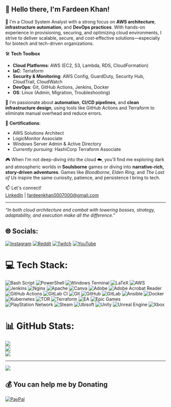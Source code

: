 ## 👋 Hello there, I'm Fardeen Khan!

🚀 I'm a Cloud System Analyst with a strong focus on **AWS architecture**, **infrastructure automation**, and **DevOps practices**. With hands-on experience in provisioning, securing, and optimizing cloud environments, I strive to deliver scalable, secure, and cost-effective solutions—especially for biotech and tech-driven organizations.

🛠️ **Tech Toolbox**  
- **Cloud Platforms**: AWS (EC2, S3, Lambda, RDS, CloudFormation)  
- **IaC**: Terraform  
- **Security & Monitoring**: AWS Config, GuardDuty, Security Hub, CloudTrail, CloudWatch  
- **DevOps**: Git, GitHub Actions, Jenkins, Docker  
- **OS**: Linux (Admin, Migration, Troubleshooting)

🔁 I'm passionate about **automation**, **CI/CD pipelines**, and **clean infrastructure design**, using tools like GitHub Actions and Terraform to eliminate manual overhead and reduce errors.

🧠 **Certifications**:  
- AWS Solutions Architect  
- LogicMonitor Associate  
- Windows Server Admin & Active Directory  
- *Currently pursuing:* HashiCorp Terraform Associate  

🎮 When I'm not deep-diving into the cloud ☁️, you'll find me exploring dark and atmospheric worlds in **Soulsborne** games or diving into **narrative-rich, story-driven adventures**. Games like *Bloodborne*, *Elden Ring*, and *The Last of Us* inspire the same curiosity, patience, and persistence I bring to tech.

📫 Let's connect!  
[LinkedIn](https://www.linkedin.com/in/fardeen-khan-638a72294) | fardeenkhan0007000@gmail.com

---
*“In both cloud architecture and combat with towering bosses, strategy, adaptability, and execution make all the difference.”*



## 🌐 Socials:
[![Instagram](https://img.shields.io/badge/Instagram-%23E4405F.svg?logo=Instagram&logoColor=white)](https://instagram.com/the.last.jedi.knight) [![Reddit](https://img.shields.io/badge/Reddit-%23FF4500.svg?logo=Reddit&logoColor=white)](https://reddit.com/user/u/ChadJotaro) [![Twitch](https://img.shields.io/badge/Twitch-%239146FF.svg?logo=Twitch&logoColor=white)](https://twitch.tv/SoulOfTheRingedOne) [![YouTube](https://img.shields.io/badge/YouTube-%23FF0000.svg?logo=YouTube&logoColor=white)](https://youtube.com/@UCpqjsNjICeh0iCcuCBqOOww) 

# 💻 Tech Stack:
![Bash Script](https://img.shields.io/badge/bash_script-%23121011.svg?style=for-the-badge&logo=gnu-bash&logoColor=white) ![PowerShell](https://img.shields.io/badge/PowerShell-%235391FE.svg?style=for-the-badge&logo=powershell&logoColor=white) ![Windows Terminal](https://img.shields.io/badge/Windows%20Terminal-%234D4D4D.svg?style=for-the-badge&logo=windows-terminal&logoColor=white) ![LaTeX](https://img.shields.io/badge/latex-%23008080.svg?style=for-the-badge&logo=latex&logoColor=white) ![AWS](https://img.shields.io/badge/AWS-%23FF9900.svg?style=for-the-badge&logo=amazon-aws&logoColor=white) ![Jenkins](https://img.shields.io/badge/jenkins-%232C5263.svg?style=for-the-badge&logo=jenkins&logoColor=white) ![Nginx](https://img.shields.io/badge/nginx-%23009639.svg?style=for-the-badge&logo=nginx&logoColor=white) ![Apache](https://img.shields.io/badge/apache-%23D42029.svg?style=for-the-badge&logo=apache&logoColor=white) ![Canva](https://img.shields.io/badge/Canva-%2300C4CC.svg?style=for-the-badge&logo=Canva&logoColor=white) ![Adobe](https://img.shields.io/badge/adobe-%23FF0000.svg?style=for-the-badge&logo=adobe&logoColor=white) ![Adobe Acrobat Reader](https://img.shields.io/badge/Adobe%20Acrobat%20Reader-EC1C24.svg?style=for-the-badge&logo=Adobe%20Acrobat%20Reader&logoColor=white) ![GitHub Actions](https://img.shields.io/badge/github%20actions-%232671E5.svg?style=for-the-badge&logo=githubactions&logoColor=white) ![GitLab CI](https://img.shields.io/badge/gitlab%20CI-%23181717.svg?style=for-the-badge&logo=gitlab&logoColor=white) ![Git](https://img.shields.io/badge/git-%23F05033.svg?style=for-the-badge&logo=git&logoColor=white) ![GitHub](https://img.shields.io/badge/github-%23121011.svg?style=for-the-badge&logo=github&logoColor=white) ![GitLab](https://img.shields.io/badge/gitlab-%23181717.svg?style=for-the-badge&logo=gitlab&logoColor=white) ![Ansible](https://img.shields.io/badge/ansible-%231A1918.svg?style=for-the-badge&logo=ansible&logoColor=white) ![Docker](https://img.shields.io/badge/docker-%230db7ed.svg?style=for-the-badge&logo=docker&logoColor=white) ![Kubernetes](https://img.shields.io/badge/kubernetes-%23326ce5.svg?style=for-the-badge&logo=kubernetes&logoColor=white) ![TOR](https://img.shields.io/badge/tor-%237E4798.svg?style=for-the-badge&logo=tor-project&logoColor=white) ![Terraform](https://img.shields.io/badge/terraform-%235835CC.svg?style=for-the-badge&logo=terraform&logoColor=white) ![EA](https://img.shields.io/badge/ea-%23000000.svg?style=for-the-badge&logo=ea&logoColor=white) ![Epic Games](https://img.shields.io/badge/epicgames-%23313131.svg?style=for-the-badge&logo=epicgames&logoColor=white) ![PlayStation Network](https://img.shields.io/badge/PSN-%230070D1.svg?style=for-the-badge&logo=Playstation&logoColor=white) ![Steam](https://img.shields.io/badge/steam-%23000000.svg?style=for-the-badge&logo=steam&logoColor=white) ![Ubisoft](https://img.shields.io/badge/Ubisoft-%23F5F5F5.svg?style=for-the-badge&logo=Ubisoft&logoColor=black) ![Unity](https://img.shields.io/badge/unity-%23000000.svg?style=for-the-badge&logo=unity&logoColor=white) ![Unreal Engine](https://img.shields.io/badge/unrealengine-%23313131.svg?style=for-the-badge&logo=unrealengine&logoColor=white) ![Xbox](https://img.shields.io/badge/xbox-%23107C10.svg?style=for-the-badge&logo=xbox&logoColor=white)
# 📊 GitHub Stats:
![](https://github-readme-stats.vercel.app/api?username=the-last-jedi-knight&theme=merko&hide_border=false&include_all_commits=false&count_private=false)<br/>
![](https://nirzak-streak-stats.vercel.app/?user=the-last-jedi-knight&theme=merko&hide_border=false)<br/>
![](https://github-readme-stats.vercel.app/api/top-langs/?username=the-last-jedi-knight&theme=merko&hide_border=false&include_all_commits=false&count_private=false&layout=compact)

---
[![](https://visitcount.itsvg.in/api?id=the-last-jedi-knight&icon=4&color=0)](https://visitcount.itsvg.in)

  ## 💰 You can help me by Donating
  [![PayPal](https://img.shields.io/badge/PayPal-00457C?style=for-the-badge&logo=paypal&logoColor=white)](https://paypal.me/thelastjediknight) 

  
<!-- Proudly created with GPRM ( https://gprm.itsvg.in ) -->
